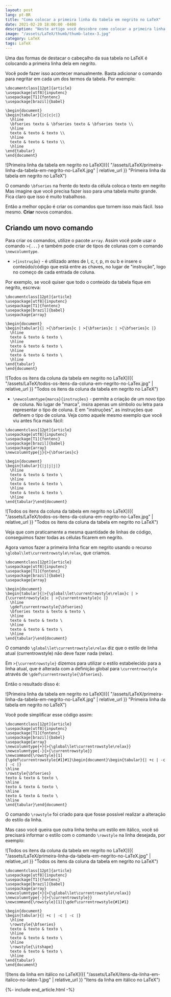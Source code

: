 ```yaml
---
layout: post
lang: pt-BR
title: "Como colocar a primeira linha da tabela em negrito no LaTeX"
date: 2021-02-20 18:00:00 -0400
description: "Neste artigo você descobre como colocar a primeira linha da tabela em negrito no LaTeX."
image: "/assets/LaTeX/thumb/thumb-latex-3.jpg"
category: LaTeX
tags: LaTeX
---
```


Uma das formas de destacar o cabeçalho da sua tabela no LaTeX é colocando a primeira linha dela em negrito.

Você pode fazer isso acontecer manualmente. Basta adicionar o comando para negritar em cada um dos termos da tabela. Por exemplo:

```TeX
\documentclass[12pt]{article}
\usepackage[utf8]{inputenc}
\usepackage[T1]{fontenc}
\usepackage[brazil]{babel}

\begin{document}
\begin{tabular}{|c|c|c|}
  \hline
  \bfseries texto & \bfseries texto & \bfseries texto \\
  \hline
  texto & texto & texto \\
  \hline
  texto & texto & texto \\
  \hline
\end{tabular}
\end{document}
```

![Primeira linha da tabela em negrito no LaTeX]({{ "/assets/LaTeX/primeira-linha-da-tabela-em-negrito-no-LaTeX.jpg" | relative_url }} "Primeira linha da tabela em negrito no LaTeX")

O comando `\bfseries` na frente do texto da célula coloca o texto em negrito Mas imagine que você precisa fazer isso para uma tabela muito grande. Fica claro que isso é muito trabalhoso.

Então a melhor opção é criar os comandos que tornem isso mais fácil. Isso mesmo. **Criar** novos comandos.

## Criando um novo comando

Para criar os comandos, utilize o pacote `array`. Assim você pode usar o comando `>{...}` e também pode criar de tipos de colunas com o comando `\newcolumntype`.

- `>{instrução}` - é utilizado antes de l, c, r, p, m ou b e insere o conteúdo/código que está entre as chaves, no lugar de \"instrução\", logo no começo de cada entrada de coluna.

Por exemplo, se você quiser que todo o conteúdo da tabela fique em negrito, escreva:

```TeX
\documentclass[12pt]{article}
\usepackage[utf8]{inputenc}
\usepackage[T1]{fontenc}
\usepackage[brazil]{babel}
\usepackage{array}

\begin{document}
\begin{tabular}{| >{\bfseries}c | >{\bfseries}c | >{\bfseries}c |}
  \hline
  texto & texto & texto \
  \hline
  texto & texto & texto \
  \hline
  texto & texto & texto \
  \hline
\end{tabular}
\end{document}
```

![Todos os itens da coluna da tabela em negrito no LaTeX]({{ "/assets/LaTeX/todos-os-itens-da-coluna-em-negrito-no-LaTex.jpg" | relative_url }} "Todos os itens da coluna da tabela em negrito no LaTeX")

- `\newcolumntype{marca}{instruções}` - permite a criação de um novo tipo de coluna. No lugar de \"marca\", insira apenas um símbolo ou letra para representar o tipo de coluna. E em \"instruções\", as instruções que definem o tipo de coluna.
  Veja como aquele mesmo exemplo que você viu antes fica mais fácil:

```TeX
\documentclass[12pt]{article}
\usepackage[utf8]{inputenc}
\usepackage[T1]{fontenc}
\usepackage[brazil]{babel}
\usepackage{array}
\newcolumntype{j}{>{\bfseries}c}

\begin{document}
\begin{tabular}{|j|j|j|}
  \hline
  texto & texto & texto \
  \hline
  texto & texto & texto \
  \hline
  texto & texto & texto \
  \hline
\end{tabular}\end{document}
```

![Todos os itens da coluna da tabela em negrito no LaTeX]({{ "/assets/LaTeX/todos-os-itens-da-coluna-em-negrito-no-LaTex.jpg" | relative_url }} "Todos os itens da coluna da tabela em negrito no LaTeX")

Veja que com praticamente a mesma quantidade de linhas de código, conseguimos fazer todas as células ficarem em negrito.

Agora vamos fazer a primeira linha ficar em negrito usando o recurso `\global\let\currentrowstyle\relax`, que criamos.

```TeX
\documentclass[12pt]{article}
\usepackage[utf8]{inputenc}
\usepackage[T1]{fontenc}
\usepackage[brazil]{babel}
\usepackage{array}

\begin{document}
\begin{tabular}{|>{\global\let\currentrowstyle\relax}c | >{\currentrowstyle}c | >{\currentrowstyle}c |}
  \hline
  \gdef\currentrowstyle{\bfseries}
  \bfseries texto & texto & texto \
  \hline
  texto & texto & texto \
  \hline
  texto & texto & texto \
  \hline
\end{tabular}\end{document}
```

O comando `\global\let\currentrowstyle\relax` diz que o estilo de linha atual (currentrowstyle) não deve fazer nada (relax).

Em `>{\currentrowstyle}` dizemos para utilizar o estilo estabelecido para a linha atual, que é alterada com a definição global para `\currentrowstyle` através de `\gdef\currentrowstyle{\bfseries}`.

Então o resultado disso é:

![Primeira linha da tabela em negrito no LaTeX]({{ "/assets/LaTeX/primeira-linha-da-tabela-em-negrito-no-LaTeX.jpg" | relative_url }} "Primeira linha da tabela em negrito no LaTeX")

Você pode simplificar esse código assim:

```TeX
\documentclass[12pt]{article}
\usepackage[utf8]{inputenc}
\usepackage[T1]{fontenc}
\usepackage[brazil]{babel}
\usepackage{array}
\newcolumntype{+}{>{\global\let\currentrowstyle\relax}}
\newcolumntype{-}{>{\currentrowstyle}}
\newcommand{\rowstyle}[1]{\gdef\currentrowstyle{#1}#1}\begin{document}\begin{tabular}{| +c | -c | -c |}
\hline
\rowstyle{\bfseries}
texto & texto & texto \
\hline
texto & texto & texto \
\hline
texto & texto & texto \
\hline
\end{tabular}\end{document}
```

O comando `\rowstyle` foi criado para que fosse possível realizar a alteração do estilo da linha.

Mas caso você queira que outra linha tenha um estilo em itálico, você só precisará informar o estilo com o comando `\rowstyle` na linha desejada, por exemplo:

![Todos os itens da coluna da tabela em negrito no LaTeX]({{ "/assets/LaTeX/primeira-linha-da-tabela-em-negrito-no-LaTeX.jpg" | relative_url }} "Todos os itens da coluna da tabela em negrito no LaTeX")

```TeX
\documentclass[12pt]{article}
\usepackage[utf8]{inputenc}
\usepackage[T1]{fontenc}
\usepackage[brazil]{babel}
\usepackage{array}
\newcolumntype{+}{>{\global\let\currentrowstyle\relax}}
\newcolumntype{-}{>{\currentrowstyle}}
\newcommand{\rowstyle}[1]{\gdef\currentrowstyle{#1}#1}

\begin{document}
\begin{tabular}{| +c | -c | -c |}
  \hline
  \rowstyle{\bfseries}
  texto & texto & texto \
  \hline
  texto & texto & texto \
  \hline
  \rowstyle{\itshape}
  texto & texto & texto \
  \hline
\end{tabular}
\end{document}
```

![Itens da linha em itálico no LaTeX]({{ "/assets/LaTeX/itens-da-linha-em-italico-no-latex-1.jpg" | relative_url }} "Itens da linha em itálico no LaTeX")

{%- include end_article.html -%}
